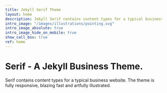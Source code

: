 ```yaml
---
title: Jekyll Serif Theme
layout: home
description: Jekyll Serif contains content types for a typical business website. The theme is fully responsive, blazing fast and artfully illustrated.
intro_image: "/images/illustrations/pointing.svg"
intro_image_absolute: true
intro_image_hide_on_mobile: true
show_call_box: true
ref: home
---
```


# Serif - A Jekyll Business Theme.

Serif contains content types for a typical business website. The theme is fully responsive, blazing fast and artfully illustrated.
